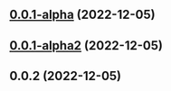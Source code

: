 ## [0.0.1-alpha](https://github.com/RoadieHQ/roadie-agent/compare/v0.0.1-alpha2...v0.0.1-alpha) (2022-12-05)



## [0.0.1-alpha2](https://github.com/RoadieHQ/roadie-agent/compare/v0.0.2...v0.0.1-alpha2) (2022-12-05)



## 0.0.2 (2022-12-05)



